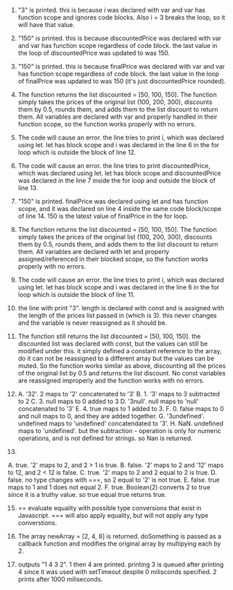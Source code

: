 1. "3" is printed. this is because i was declared with var and var has function scope and ignores code blocks. Also i = 3 breaks the loop, so it will have that value.
2. "150" is printed. this is because discountedPrice was declared with var and var has function scope regardless of code block. the last value in the loop of discountedPrice was updated to was 150.
3. "150" is printed. this is because finalPrice was declared with var and var has function scope regardless of code block. the last value in the loop of finalPrice was updated to was 150 (it's just discountedPrice rounded).
4. The function returns the list discounted = [50, 100, 150]. The function simply takes the prices of the original list (100, 200, 300), discounts them by 0.5, rounds them, and adds them to the list discount to return them. All variables are declared with var and properly handled in their function scope, so the function works properly with no errors.
5. The code will cause an error. the line tries to print i, which was declared using let. let has block scope and i was declared in the line 6 in the for loop which is outside the block of line 12.
6. The code will cause an error. the line tries to print discountedPrice, which was declared using let. let has block scope and discountedPrice was declared in the line 7 inside the for loop and outside the block of line 13.
7. "150" is printed. finalPrice was declared using let and has function scope, and it was declared on line 4 inside the same code block/scope of line 14. 150 is the latest value of finalPrice in the for loop.
8. The function returns the list discounted = [50, 100, 150]. The function simply takes the prices of the original list (100, 200, 300), discounts them by 0.5, rounds them, and adds them to the list discount to return them. All variables are declared with let and properly assigned/referenced in their blocked scope, so the function works properly with no errors.
10. The code will cause an error. the line tries to print i, which was declared using let. let has block scope and i was declared in the line 6 in the for loop which is outside the block of line 11.
11. the line with print "3". length is declared with const and is assigned with the length of the prices list passed in (which is 3). this never changes and the variable is never reassigned as it should be.
12. The function still returns the list discounted = [50, 100, 150]. the discounted list was declared with const, but the values can still be modified under this. it simply defined a constant reference to the array, do it can not be reassigned to a different array but the values can be muted. So the function works similar as above, discounting all the prices of the original list by 0.5 and returns the list discount. No const variables are reassigned improperly and the function works with no errors.
13.
    A. '32'. 2 maps to '2' concatenated to '3'
    B. 1. '3' maps to 3 subtracted to 2
    C. 3. null maps to 0 added to 3
    D. '3null'. null maps to 'null' concatenated to '3'
    E. 4. true maps to 1 added to 3.
    F. 0. false maps to 0 and null maps to 0, and they are added together.
    G. '3undefined'. undefined maps to 'undefined' concatendated to '3'.
    H. NaN. undefined maps to 'undefined'. but the subtraction - operation is only for numeric operations, and is not defined for strings. so Nan is returned.  

14.
A. true. '2' maps to 2, and 2 > 1 is true.
B. false. '2' maps to 2 and '12' maps to 12, and 2 < 12 is false.
C. true. '2' maps to 2 and 2 equal to 2 is true.
D. false. no type changes with ===, so 2 equal to '2' is not true.
E. false. true maps to 1 and 1 does not equal 2.
F. true. Boolean(2) converts 2 to true since it is a truthy value. so true equal true returns true.

15. == evaluate equality with possible type conversions that exist in Javascript. === will also apply equality, but will not apply any type converstions.

17. The array newArray = [2, 4, 8] is returned. doSomething is passed as a callback function and modifies the original array by multipying each by 2.
19. outputs "1 4 3 2". 1 then 4 are printed. printing 3 is queued after printing 4 since it was used with setTimeout despite 0 milisconds specified. 2 prints after 1000 miliseconds.
    
